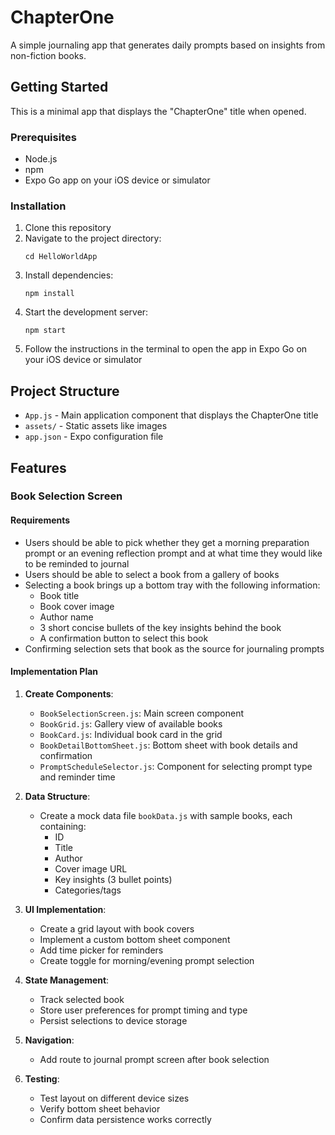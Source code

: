 # ChapterOne

A simple journaling app that generates daily prompts based on insights from non-fiction books.

## Getting Started

This is a minimal app that displays the "ChapterOne" title when opened.

### Prerequisites

- Node.js 
- npm
- Expo Go app on your iOS device or simulator

### Installation

1. Clone this repository
2. Navigate to the project directory:
   ```
   cd HelloWorldApp
   ```
3. Install dependencies:
   ```
   npm install
   ```
4. Start the development server:
   ```
   npm start
   ```
5. Follow the instructions in the terminal to open the app in Expo Go on your iOS device or simulator

## Project Structure

- `App.js` - Main application component that displays the ChapterOne title
- `assets/` - Static assets like images
- `app.json` - Expo configuration file

## Features

### Book Selection Screen

#### Requirements

- Users should be able to pick whether they get a morning preparation prompt or an evening reflection prompt and at what time they would like to be reminded to journal
- Users should be able to select a book from a gallery of books
- Selecting a book brings up a bottom tray with the following information:
  - Book title
  - Book cover image
  - Author name
  - 3 short concise bullets of the key insights behind the book
  - A confirmation button to select this book
- Confirming selection sets that book as the source for journaling prompts

#### Implementation Plan

1. **Create Components**:
   - `BookSelectionScreen.js`: Main screen component
   - `BookGrid.js`: Gallery view of available books
   - `BookCard.js`: Individual book card in the grid
   - `BookDetailBottomSheet.js`: Bottom sheet with book details and confirmation
   - `PromptScheduleSelector.js`: Component for selecting prompt type and reminder time

2. **Data Structure**:
   - Create a mock data file `bookData.js` with sample books, each containing:
     - ID
     - Title
     - Author
     - Cover image URL
     - Key insights (3 bullet points)
     - Categories/tags

3. **UI Implementation**:
   - Create a grid layout with book covers
   - Implement a custom bottom sheet component
   - Add time picker for reminders
   - Create toggle for morning/evening prompt selection

4. **State Management**:
   - Track selected book
   - Store user preferences for prompt timing and type
   - Persist selections to device storage

5. **Navigation**:
   - Add route to journal prompt screen after book selection

6. **Testing**:
   - Test layout on different device sizes
   - Verify bottom sheet behavior
   - Confirm data persistence works correctly 